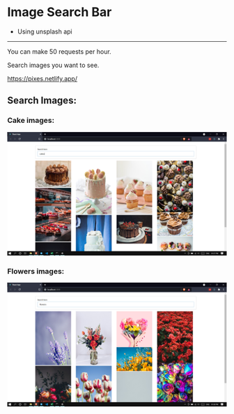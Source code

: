 # Image Search Bar
- Using unsplash api
------------------

You can make 50 requests per hour. 


Search images you want to see.

https://pixes.netlify.app/

## Search Images: 
### Cake images:
![](src/components/images/Image1.png)
### Flowers images:
![](src/components/images/Image2.png)

